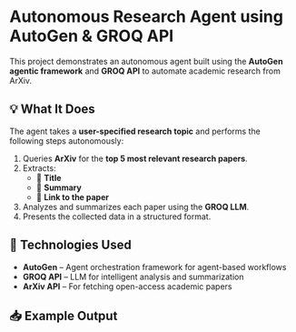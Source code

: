 # Autonomous Research Agent using AutoGen & GROQ API

This project demonstrates an autonomous agent built using the **AutoGen agentic framework** and **GROQ API** to automate academic research from ArXiv.

## 💡 What It Does

The agent takes a **user-specified research topic** and performs the following steps autonomously:

1. Queries **ArXiv** for the **top 5 most relevant research papers**.
2. Extracts:
   - 📌 **Title**
   - 📝 **Summary**
   - 🔗 **Link to the paper**
3. Analyzes and summarizes each paper using the **GROQ LLM**.
4. Presents the collected data in a structured format.

## 🔧 Technologies Used

- **AutoGen** – Agent orchestration framework for agent-based workflows
- **GROQ API** – LLM for intelligent analysis and summarization
- **ArXiv API** – For fetching open-access academic papers

## 📥 Example Output

